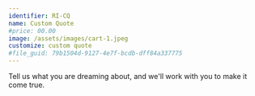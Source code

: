 ```yaml
---
identifier: RI-CQ
name: Custom Quote
#price: 00.00
image: /assets/images/cart-1.jpeg
customize: custom quote
#file_guid: 79b1504d-9127-4e7f-bcdb-dff84a337775
---
```

Tell us what you are dreaming about, and we'll work with you to make it come true.
